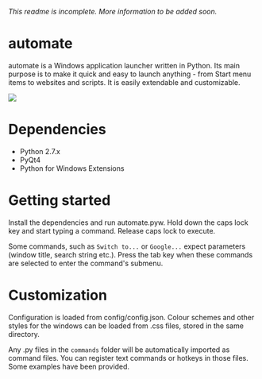 *This readme is incomplete. More information to be added soon.*

automate
========
automate is a Windows application launcher written in Python. Its main purpose is to make it quick and easy to launch anything - from Start menu items to websites and scripts. It is easily extendable and customizable.

<img src="http://i.imgur.com/rEl6ycP.png" />

Dependencies
========
- Python 2.7.x
- PyQt4
- Python for Windows Extensions

Getting started
========
Install the dependencies and run automate.pyw. Hold down the caps lock key and start typing a command. Release caps lock to execute.

Some commands, such as `Switch to...` or `Google...` expect parameters (window title, search string etc.). Press the tab key when these commands are selected to enter the command's submenu.

Customization
========
Configuration is loaded from config/config.json. Colour schemes and other styles for the windows can be loaded from .css files, stored in the same directory.

Any .py files in the `commands` folder will be automatically imported as command files. You can register text commands or hotkeys in those files. Some examples have been provided.
